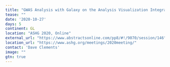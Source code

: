 ```yaml
---
title: "GWAS Analysis with Galaxy on the Analysis Visualization Integrated Lab-space (AnVIL)" 
tease: ""
date: '2020-10-27'
days: 5
continent: GL
location: "ASHG 2020, Online"
external_url: "https://www.abstractsonline.com/pp8/#!/9070/session/146"
location_url: "https://www.ashg.org/meetings/2020meeting/"
contact: 'Dave Clements'
image: ""
gtn: true
---
```



